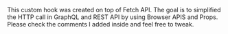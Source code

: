 This custom hook was created on top of Fetch API. The goal is to simplified the HTTP call in GraphQL and REST API by using Browser APIS and Props. Please check the comments I added inside and feel free to tweak.
